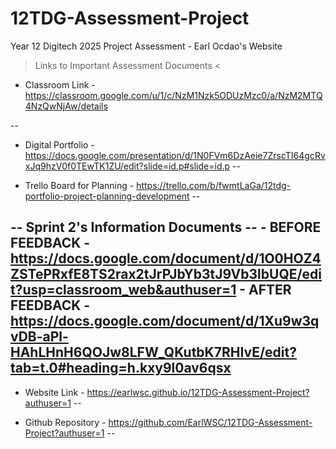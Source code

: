 # 12TDG-Assessment-Project
Year 12 Digitech 2025 Project Assessment - Earl Ocdao's Website 
> Links to Important Assessment Documents <
  - Classroom Link -
https://classroom.google.com/u/1/c/NzM1Nzk5ODUzMzc0/a/NzM2MTQ4NzQwNjAw/details

--
  - Digital Portfolio -
https://docs.google.com/presentation/d/1N0FVm6DzAeie7ZrscTI64gcRvxJq9hzV0f0TEwTK1ZU/edit?slide=id.p#slide=id.p
--

  - Trello Board for Planning -
https://trello.com/b/fwmtLaGa/12tdg-portfolio-project-planning-development
--

  -- Sprint 2's Information Documents --
    - BEFORE FEEDBACK -
https://docs.google.com/document/d/1O0HOZ4ZSTePRxfE8TS2rax2tJrPJbYb3tJ9Vb3lbUQE/edit?usp=classroom_web&authuser=1
    - AFTER FEEDBACK -
https://docs.google.com/document/d/1Xu9w3qvDB-aPl-HAhLHnH6QOJw8LFW_QKutbK7RHIvE/edit?tab=t.0#heading=h.kxy9l0av6qsx
--

  - Website Link -
https://earlwsc.github.io/12TDG-Assessment-Project?authuser=1
--

  - Github Repository -
https://github.com/EarlWSC/12TDG-Assessment-Project?authuser=1
--
<End Markdown File>